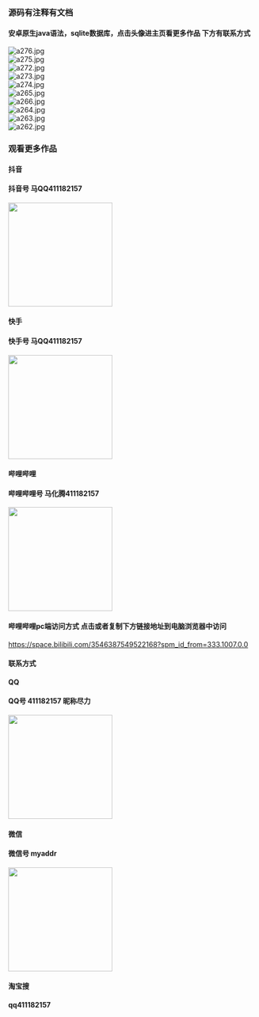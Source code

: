 ### 源码有注释有文档

#### 安卓原生java语法，sqlite数据库，点击头像进主页看更多作品 下方有联系方式
 <img src='https://img.alicdn.com/imgextra/i4/1658540494/O1CN01hXOD7N1FWIaAr5c6U_!!1658540494.jpg' alt='a276.jpg' /></br> 
 <img src='https://img.alicdn.com/imgextra/i4/1658540494/O1CN01yOQ4ij1FWIaA2vnt8_!!1658540494.jpg' alt='a275.jpg' /></br> 
 <img src='https://img.alicdn.com/imgextra/i3/1658540494/O1CN0101Kfnm1FWIa9zWCeo_!!1658540494.jpg' alt='a272.jpg' /></br> 
 <img src='https://img.alicdn.com/imgextra/i3/1658540494/O1CN01IJ6Q1p1FWIa28K8t3_!!1658540494.jpg' alt='a273.jpg' /></br> 
 <img src='https://img.alicdn.com/imgextra/i1/1658540494/O1CN01a9HMfa1FWIaAlDt02_!!1658540494.jpg' alt='a274.jpg' /></br> 
 <img src='https://img.alicdn.com/imgextra/i4/1658540494/O1CN01tnl7ki1FWIaEX26M8_!!1658540494.jpg' alt='a265.jpg' /></br> 
 <img src='https://img.alicdn.com/imgextra/i1/1658540494/O1CN01105h9i1FWIa28ISwE_!!1658540494.jpg' alt='a266.jpg' /></br> 
 <img src='https://img.alicdn.com/imgextra/i2/1658540494/O1CN014qAN4p1FWIaEX3F1B_!!1658540494.jpg' alt='a264.jpg' /></br> 
 <img src='https://img.alicdn.com/imgextra/i2/1658540494/O1CN01GCFBGU1FWIa9zTWNI_!!1658540494.jpg' alt='a263.jpg' /></br> 
 <img src='https://img.alicdn.com/imgextra/i4/1658540494/O1CN01fZjcR31FWIa8BQF4c_!!1658540494.jpg' alt='a262.jpg' /></br>
### 观看更多作品

#### 抖音
#### 抖音号  马QQ411182157
<img src="https://gitee.com/QQ411182157/mingpian/raw/master/douyin.png" width="210px">

#### 快手
#### 快手号  马QQ411182157

<img src="https://gitee.com/QQ411182157/mingpian/raw/master/kuaishou.jpg" width="210px">

#### 哔哩哔哩
#### 哔哩哔哩号  马化腾411182157

<img src="https://gitee.com/QQ411182157/mingpian/raw/master/bili.png" width="210px">

#### 哔哩哔哩pc端访问方式 点击或者复制下方链接地址到电脑浏览器中访问

https://space.bilibili.com/3546387549522168?spm_id_from=333.1007.0.0


#### 联系方式
#### QQ
#### QQ号 411182157 昵称尽力

<img src="https://gitee.com/QQ411182157/mingpian/raw/master/qq.jpg" width="210px">

#### 微信
#### 微信号 myaddr

<img src="https://gitee.com/QQ411182157/mingpian/raw/master/weixin.png" width="210px">

#### 淘宝搜
#### qq411182157
